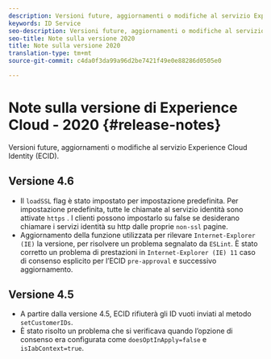 ```yaml
---
description: Versioni future, aggiornamenti o modifiche al servizio Experience Cloud Identity.
keywords: ID Service
seo-description: Versioni future, aggiornamenti o modifiche al servizio Experience Cloud Identity.
seo-title: Note sulla versione 2020
title: Note sulla versione 2020
translation-type: tm+mt
source-git-commit: c4da0f3da99a96d2be7421f49e0e88286d0505e0

---
```



# Note sulla versione di Experience Cloud - 2020 {#release-notes}

Versioni future, aggiornamenti o modifiche al servizio Experience Cloud Identity (ECID).

## Versione 4.6

* Il `loadSSL` flag è stato impostato per impostazione predefinita. Per impostazione predefinita, tutte le chiamate al servizio identità sono attivate `https` .  I clienti possono impostarlo su false se desiderano chiamare i servizi identità su http dalle proprie `non-ssl` pagine.
* Aggiornamento della funzione utilizzata per rilevare `Internet-Explorer (IE)` la versione, per risolvere un problema segnalato da `ESLint`.
È stato corretto un problema di prestazioni in `Internet-Explorer (IE) 11` caso di consenso esplicito per l’ECID `pre-approval` e successivo aggiornamento.

## Versione 4.5

* A partire dalla versione 4.5, ECID rifiuterà gli ID vuoti inviati al metodo `setCustomerIDs`. 
* È stato risolto un problema che si verificava quando l’opzione di consenso era configurata come `doesOptInApply=false` e `isIabContext=true`.
